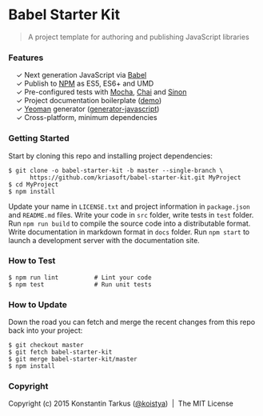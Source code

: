 # Babel Starter Kit

> A project template for authoring and publishing JavaScript libraries

### Features

&nbsp; &nbsp; ✓ Next generation JavaScript via [Babel](http://babeljs.io/)<br>
&nbsp; &nbsp; ✓ Publish to [NPM](https://www.npmjs.com/) as ES5, ES6+ and UMD<br>
&nbsp; &nbsp; ✓ Pre-configured tests with [Mocha](http://mochajs.org/), [Chai](http://chaijs.com/) and [Sinon](http://sinonjs.org/)<br>
&nbsp; &nbsp; ✓ Project documentation boilerplate ([demo](http://www.kriasoft.com/babel-starter-kit/))<br>
&nbsp; &nbsp; ✓ [Yeoman](http://yeoman.io/) generator ([generator-javascript](https://github.com/kriasoft/babel-starter-kit/tree/yeoman-generator))<br>
&nbsp; &nbsp; ✓ Cross-platform, minimum dependencies<br>

### Getting Started

Start by cloning this repo and installing project dependencies:

```
$ git clone -o babel-starter-kit -b master --single-branch \
      https://github.com/kriasoft/babel-starter-kit.git MyProject
$ cd MyProject
$ npm install
```

Update your name in `LICENSE.txt` and project information in `package.json` and
`README.md` files. Write your code in `src` folder, write tests in `test`
folder. Run `npm run build` to compile the source code into a distributable
format. Write documentation in markdown format in `docs` folder. Run
`npm start` to launch a development server with the documentation site.

### How to Test

```shell
$ npm run lint          # Lint your code
$ npm test              # Run unit tests
```

### How to Update

Down the road you can fetch and merge the recent changes from this repo back
into your project:

```
$ git checkout master
$ git fetch babel-starter-kit
$ git merge babel-starter-kit/master
$ npm install
```

### Copyright

Copyright (c) 2015 Konstantin Tarkus ([@koistya](https://twitter.com/koistya))
&nbsp;|&nbsp; The MIT License
